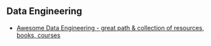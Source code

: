 ## Data Engineering

- [Awesome Data Engineering - great path & collection of resources, books, courses](https://awesomedataengineering.com/)